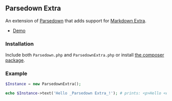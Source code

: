 ## Parsedown Extra

An extension of [Parsedown](http://parsedown.org) that adds support for [Markdown Extra](http://en.wikipedia.org/wiki/Markdown_Extra).

- [Demo](http://parsedown.org/demo?extra=1)

### Installation

Include both `Parsedown.php` and `ParsedownExtra.php` or install [the composer package](https://packagist.org/packages/erusev/parsedown-extra).

### Example

``` php
$Instance = new ParsedownExtra();

echo $Instance->text('Hello _Parsedown Extra_!'); # prints: <p>Hello <em>Parsedown Extra</em>!</p>
```
